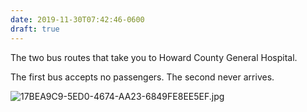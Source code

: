 ```yaml
---
date: 2019-11-30T07:42:46-0600
draft: true
---
```




The two bus routes that take you to Howard County General Hospital.

The first bus accepts no passengers. The second never arrives.

![17BEA9C9-5ED0-4674-AA23-6849FE8EE5EF.jpg](https://ianwhitney.micro.blog/uploads/2019/f76747ae8c.jpg)



